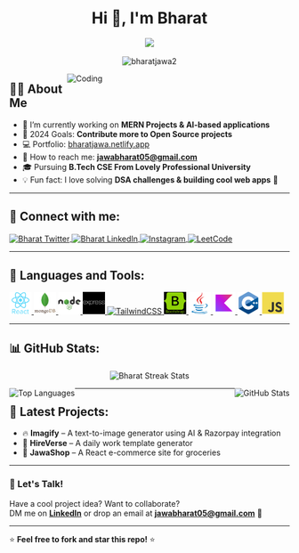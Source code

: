 <h1 align="center">Hi 👋, I'm Bharat</h1>

<p align="center">
  <a href="https://github.com/DenverCoder1/readme-typing-svg">
    <img src="https://readme-typing-svg.herokuapp.com/?lines=A%20Passionate%20Full-Stack%20Developer;Student%20|%20Programmer;Always%20Learning%20New%20Things&center=true&width=500&height=50&color=B75DF7&vCenter=true&size=22">
  </a>
</p>

<p align="center">
  <img src="https://komarev.com/ghpvc/?username=bharatjawa2&label=Profile%20views&color=0e75b6&style=flat" alt="bharatjawa2" />
</p>

<img align="right" alt="Coding" width="400" src="https://camo.githubusercontent.com/4d9f5ecceb711eec6e2018f38a5677dc657c9738d4a65ba3b928c41c0a45b439/68747470733a2f2f6d69726f2e6d656469756d2e636f6d2f6d61782f313336302f302a37513379765349765f7430696f4a2d5a2e676966">

## 👨‍💻 About Me
- 🔭 I’m currently working on **MERN Projects & AI-based applications**
- 🎯 2024 Goals: **Contribute more to Open Source projects**
- 💻 Portfolio: [bharatjawa.netlify.app](https://bharatjawa.netlify.app/)
- 📧 How to reach me: **jawabharat05@gmail.com**
- 🎓 Pursuing **B.Tech CSE From Lovely Professional University**
- 💡 Fun fact: I love solving **DSA challenges & building cool web apps** 🚀

---

## 📱 Connect with me:
<p align="left">
  <a href="https://x.com/bharat_jaw91783" target="_blank">
    <img align="center" src="https://raw.githubusercontent.com/rahuldkjain/github-profile-readme-generator/master/src/images/icons/Social/twitter.svg" alt="Bharat Twitter" height="30" width="40"/>
  </a>
  <a href="https://www.linkedin.com/in/bharat-jawa/" target="_blank">
    <img align="center" src="https://raw.githubusercontent.com/rahuldkjain/github-profile-readme-generator/master/src/images/icons/Social/linked-in-alt.svg" alt="Bharat LinkedIn" height="30" width="40"/>
  </a>
  <a href="https://instagram.com/bharat_jawa_" target="_blank">
    <img align="center" src="https://raw.githubusercontent.com/rahuldkjain/github-profile-readme-generator/master/src/images/icons/Social/instagram.svg" alt="Instagram" height="30" width="40"/>
  </a>
  <a href="https://leetcode.com/u/Bharat_Jawa/" target="_blank">
    <img align="center" src="https://raw.githubusercontent.com/rahuldkjain/github-profile-readme-generator/master/src/images/icons/Social/leet-code.svg" alt="LeetCode" height="30" width="40"/>
  </a>
</p>

---

## 🚀 Languages and Tools:

<p align="left">
  <a href="https://reactjs.org/" target="_blank">
    <img src="https://raw.githubusercontent.com/devicons/devicon/master/icons/react/react-original-wordmark.svg" alt="React" width="40" height="40"/>
  </a>
  <a href="https://www.mongodb.com/" target="_blank">
    <img src="https://raw.githubusercontent.com/devicons/devicon/master/icons/mongodb/mongodb-original-wordmark.svg" alt="MongoDB" width="40" height="40"/>
  </a>
  <a href="https://nodejs.org" target="_blank">
    <img src="https://raw.githubusercontent.com/devicons/devicon/master/icons/nodejs/nodejs-original-wordmark.svg" alt="Node.js" width="40" height="40"/>
  </a>
  <a href="https://expressjs.com" target="_blank">
    <img src="https://raw.githubusercontent.com/devicons/devicon/master/icons/express/express-original-wordmark.svg" alt="Express" width="40" height="40" style="filter: invert(1);"/>
  </a>
  <a href="https://tailwindcss.com/" target="_blank">
    <img src="https://www.vectorlogo.zone/logos/tailwindcss/tailwindcss-icon.svg" alt="TailwindCSS" width="40" height="40"/>
  </a>
  <a href="https://getbootstrap.com/" target="_blank">
    <img src="https://raw.githubusercontent.com/devicons/devicon/master/icons/bootstrap/bootstrap-plain-wordmark.svg" alt="Bootstrap" width="40" height="40" style="filter: invert(1);"/>
  </a>
  <a href="https://www.java.com" target="_blank">
    <img src="https://raw.githubusercontent.com/devicons/devicon/master/icons/java/java-original.svg" alt="Java" width="40" height="40"/>
  </a>
  <a href="https://developer.android.com/kotlin" target="_blank">
    <img src="https://raw.githubusercontent.com/devicons/devicon/master/icons/kotlin/kotlin-original.svg" alt="Kotlin" width="40" height="40"/>
  </a>
  <a href="https://www.w3schools.com/cpp/" target="_blank">
    <img src="https://raw.githubusercontent.com/devicons/devicon/master/icons/cplusplus/cplusplus-original.svg" alt="C++" width="40" height="40"/>
  </a>
  <a href="https://developer.mozilla.org/en-US/docs/Web/JavaScript" target="_blank">
    <img src="https://raw.githubusercontent.com/devicons/devicon/master/icons/javascript/javascript-original.svg" alt="JavaScript" width="40" height="40"/>
  </a>
</p>

---

## 📊 GitHub Stats:
<p align="center">
  <img align="center" src="https://github-readme-streak-stats.herokuapp.com/?user=bharatjawa2&theme=radical&hide_border=true" alt="Bharat Streak Stats"/>
</p>

<p align="center">
  <img align="left" src="https://github-readme-stats.vercel.app/api/top-langs?username=bharatjawa2&show_icons=true&locale=en&layout=compact&theme=radical" alt="Top Languages" />
</p>

<p align="center">
  <img align="right" src="https://github-readme-stats.vercel.app/api?username=bharatjawa2&show_icons=true&locale=en&theme=radical" alt="GitHub Stats" />
</p>

---

## 🎯 Latest Projects:
- 🔥 **Imagify** – A text-to-image generator using AI & Razorpay integration  
- 💼 **HireVerse** – A daily work template generator  
- 🛒 **JawaShop** – A React e-commerce site for groceries  

---

### 💬 Let's Talk!
Have a cool project idea? Want to collaborate?  
DM me on **[LinkedIn](https://www.linkedin.com/in/bharat-jawa/)** or drop an email at **jawabharat05@gmail.com** 🚀

---

⭐ **Feel free to fork and star this repo!** ⭐
